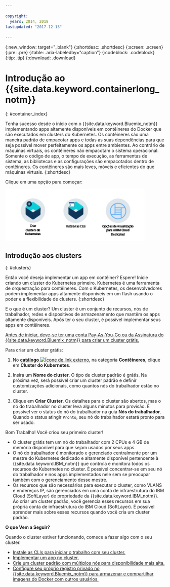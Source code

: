 ```yaml
---

copyright:
  years: 2014, 2018
lastupdated: "2017-12-13"

---
```


{:new_window: target="_blank"}
{:shortdesc: .shortdesc}
{:screen: .screen}
{:pre: .pre}
{:table: .aria-labeledby="caption"}
{:codeblock: .codeblock}
{:tip: .tip}
{:download: .download}


# Introdução ao {{site.data.keyword.containerlong_notm}}
{: #container_index}

Tenha sucesso desde o início com o {{site.data.keyword.Bluemix_notm}} implementando apps altamente disponíveis em contêineres do Docker que são executados em clusters do Kubernetes. Os contêineres são uma maneira padrão de empacotar apps e todas as suas dependências para que seja possível mover perfeitamente os apps entre ambientes. Ao contrário de máquinas virtuais, os contêineres não empacotam o sistema operacional. Somente o código de app, o tempo de execução, as ferramentas de sistema, as bibliotecas e as configurações são empacotados dentro de contêineres. Os contêineres são mais leves, móveis e eficientes do que máquinas virtuais.
{:shortdesc}


Clique em uma opção para começar:

<img usemap="#home_map" border="0" class="image" id="image_ztx_crb_f1b" src="images/cs_public_dedicated_options.png" width="440" alt="Clique em um ícone para iniciar rapidamente com o{{site.data.keyword.containershort_notm}}. Com o {{site.data.keyword.Bluemix_dedicated_notm}}, clique neste ícone para ver suas opções." style="width:440px;" />
<map name="home_map" id="home_map">
<area href="#clusters" alt="Introdução aos clusters do Kubernetes em{{site.data.keyword.Bluemix_notm}}" title="Introdução aos clusters do Kubernetes em{{site.data.keyword.Bluemix_notm}}" shape="rect" coords="-7, -8, 108, 211" />
<area href="cs_cli_install.html" alt="Instalar as CLIs." title="Instalar as CLIs." shape="rect" coords="155, -1, 289, 210" />
<area href="cs_dedicated.html#dedicated_environment" alt="{{site.data.keyword.Bluemix_dedicated_notm}} ambiente de nuvem" title="{{site.data.keyword.Bluemix_notm}} ambiente de nuvem" shape="rect" coords="326, -10, 448, 218" />
</map>


## Introdução aos clusters
{: #clusters}

Então você deseja implementar um app em contêiner? Espere! Inicie criando um cluster do Kubernetes primeiro. Kubernetes é uma ferramenta de orquestração para contêineres. Com o Kubernetes, os desenvolvedores podem implementar apps altamente disponíveis em um flash usando o poder e a flexibilidade de clusters.
{:shortdesc}

E o que é um cluster? Um cluster é um conjunto de recursos, nós de trabalhador, redes e dispositivos de armazenamento que mantêm os apps altamente disponíveis. Após ter o seu cluster, é possível implementar seus apps em contêineres.

[Antes de iniciar, deve-se ter uma conta Pay-As-You-Go ou da Assinatura do {{site.data.keyword.Bluemix_notm}} para criar um cluster grátis.](https://console.bluemix.net/registration/)


Para criar um cluster grátis:

1.  No [**catálogo** ![Ícone de link externo](../icons/launch-glyph.svg "Ícone de link externo")](https://console.bluemix.net/catalog/?category=containers), na categoria **Contêineres**, clique em **Cluster do Kubernetes**.

2.  Insira um **Nome do cluster**. O tipo de cluster padrão é grátis. Na próxima vez, será possível criar um cluster padrão e definir customizações adicionais, como quantos
nós do trabalhador estão no cluster.

3.  Clique em **Criar Cluster**. Os detalhes para o cluster são abertos, mas o nó do trabalhador no cluster leva alguns minutos para
provisão. É possível ver o status do nó do trabalhador na guia **Nós do trabalhador**. Quando o status atingir `Pronto`, seu nó do trabalhador estará pronto para ser usado.

Bom Trabalho! Você criou seu primeiro cluster!

*   O cluster grátis tem um nó do trabalhador com 2 CPUs e 4 GB de memória disponível para que sejam usados por seus apps.
*   O nó do trabalhador é monitorado e gerenciado centralmente por um mestre do Kubernetes dedicado e altamente disponível pertencente à {{site.data.keyword.IBM_notm}} que controla e monitora todos os recursos do Kubernetes no cluster. É possível concentrar-se em seu nó do trabalhador e nos apps implementados nele sem se preocupar também com o gerenciamento desse mestre.
*   Os recursos que são necessários para executar o cluster, como VLANS e endereços IP, são gerenciados em uma conta de infraestrutura do IBM Cloud (SoftLayer) de propriedade da {{site.data.keyword.IBM_notm}}. Ao criar um cluster padrão, você gerencia esses recursos em sua própria conta de infraestrutura do IBM Cloud (SoftLayer). É possível aprender mais sobre esses
recursos quando você cria um cluster padrão.


**O que Vem a Seguir?**

Quando o cluster estiver funcionando, comece a fazer algo com o seu cluster.

* [Instale as CLIs para iniciar o trabalho com seu cluster.](cs_cli_install.html#cs_cli_install)
* [Implementar um app no cluster.](cs_app.html#app_cli)
* [Crie um cluster padrão com múltiplos
nós para disponibilidade mais alta.](cs_clusters.html#clusters_ui)
* [Configure seu próprio registro privado no {{site.data.keyword.Bluemix_notm}} para armazenar e compartilhar imagens do Docker com outros usuários.](/docs/services/Registry/index.html)
